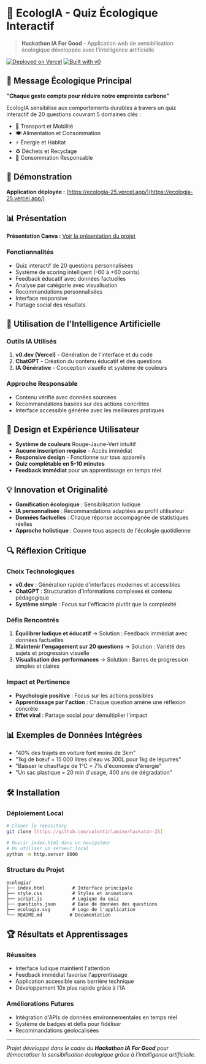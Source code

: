 # 🌱 EcologIA - Quiz Écologique Interactif

> **Hackathon IA For Good** - Application web de sensibilisation écologique développée avec l'intelligence artificielle

[![Deployed on Vercel](https://img.shields.io/badge/Deployed%20on-Vercel-black?style=for-the-badge&logo=vercel)](https://vercel.com/thomas-andersons-projects-96b1da16/v0-ecodecisions-clone)
[![Built with v0](https://img.shields.io/badge/Built%20with-v0.dev-black?style=for-the-badge)](https://v0.dev/chat/projects/6KctjdQy5vh)

## 🎯 Message Écologique Principal

**"Chaque geste compte pour réduire notre empreinte carbone"**

EcologIA sensibilise aux comportements durables à travers un quiz interactif de 20 questions couvrant 5 domaines clés :
- 🚗 Transport et Mobilité
- 🍽️ Alimentation et Consommation  
- ⚡ Énergie et Habitat
- ♻️ Déchets et Recyclage
- 🛒 Consommation Responsable

## 🚀 Démonstration

**Application déployée :** [https://ecologia-25.vercel.app/](https://ecologia-25.vercel.app/)

## 📊 Présentation

**Présentation Canva :** [Voir la présentation du projet](https://www.canva.com/design/DAGrWH8qPoE/HAW2zclcgmA36OEIscJ9Ng/edit?utm_content=DAGrWH8qPoE&utm_campaign=designshare&utm_medium=link2&utm_source=sharebutton)

### Fonctionnalités
- Quiz interactif de 20 questions personnalisées
- Système de scoring intelligent (-60 à +60 points)
- Feedback éducatif avec données factuelles
- Analyse par catégorie avec visualisation
- Recommandations personnalisées
- Interface responsive
- Partage social des résultats

## 🤖 Utilisation de l'Intelligence Artificielle

### Outils IA Utilisés
1. **v0.dev (Vercel)** - Génération de l'interface et du code
2. **ChatGPT** - Création du contenu éducatif et des questions
3. **IA Générative** - Conception visuelle et système de couleurs

### Approche Responsable
- Contenu vérifié avec données sourcées
- Recommandations basées sur des actions concrètes
- Interface accessible générée avec les meilleures pratiques

## 🎨 Design et Expérience Utilisateur

- **Système de couleurs** Rouge-Jaune-Vert intuitif
- **Aucune inscription requise** - Accès immédiat
- **Responsive design** - Fonctionne sur tous appareils
- **Quiz complétable en 5-10 minutes**
- **Feedback immédiat** pour un apprentissage en temps réel

## 💡 Innovation et Originalité

- **Gamification écologique** : Sensibilisation ludique
- **IA personnalisée** : Recommandations adaptées au profil utilisateur
- **Données factuelles** : Chaque réponse accompagnée de statistiques réelles
- **Approche holistique** : Couvre tous aspects de l'écologie quotidienne

## 🔍 Réflexion Critique

### Choix Technologiques
- **v0.dev** : Génération rapide d'interfaces modernes et accessibles
- **ChatGPT** : Structuration d'informations complexes et contenu pédagogique
- **Système simple** : Focus sur l'efficacité plutôt que la complexité

### Défis Rencontrés
1. **Équilibrer ludique et éducatif** → Solution : Feedback immédiat avec données factuelles
2. **Maintenir l'engagement sur 20 questions** → Solution : Variété des sujets et progression visuelle
3. **Visualisation des performances** → Solution : Barres de progression simples et claires

### Impact et Pertinence
- **Psychologie positive** : Focus sur les actions possibles
- **Apprentissage par l'action** : Chaque question amène une réflexion concrète
- **Effet viral** : Partage social pour démultiplier l'impact

## 📊 Exemples de Données Intégrées

- "40% des trajets en voiture font moins de 3km"
- "1kg de bœuf = 15 000 litres d'eau vs 300L pour 1kg de légumes"
- "Baisser le chauffage de 1°C = 7% d'économie d'énergie"
- "Un sac plastique = 20 min d'usage, 400 ans de dégradation"

## 🛠️ Installation

### Déploiement Local
```bash
# Cloner le repository
git clone [https://github.com/valentinlamine/hackaton-25]

# Ouvrir index.html dans un navigateur
# Ou utiliser un serveur local
python -m http.server 8000
```

### Structure du Projet
```
ecologia/
├── index.html          # Interface principale
├── style.css           # Styles et animations
├── script.js           # Logique du quiz
├── questions.json      # Base de données des questions
├── ecologia.svg        # Logo de l'application
└── README.md          # Documentation
```

## 🏆 Résultats et Apprentissages

### Réussites
- Interface ludique maintient l'attention
- Feedback immédiat favorise l'apprentissage
- Application accessible sans barrière technique
- Développement 10x plus rapide grâce à l'IA

### Améliorations Futures
- Intégration d'APIs de données environnementales en temps réel
- Système de badges et défis pour fidéliser
- Recommandations géolocalisées

---

*Projet développé dans le cadre du **Hackathon IA For Good** pour démocratiser la sensibilisation écologique grâce à l'intelligence artificielle.*
